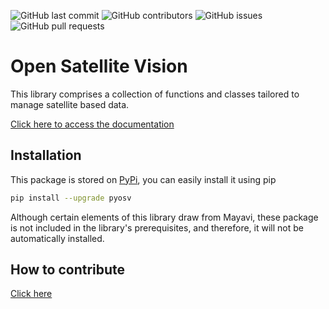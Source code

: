 ![GitHub last commit](https://img.shields.io/github/last-commit/alessandrosebastianelli/opensv?style=flat-square)
![GitHub contributors](https://img.shields.io/github/contributors/alessandrosebastianelli/opensv?style=flat-square)
![GitHub issues](https://img.shields.io/github/issues/alessandrosebastianelli/opensv?style=flat-square)
![GitHub pull requests](https://img.shields.io/github/issues-pr/alessandrosebastianelli/opensv?style=flat-square)

# Open Satellite Vision

This library comprises a collection of functions and classes tailored to manage satellite based data.

<a class="btn btn-success" href="https://alessandrosebastianelli.github.io/opensv/pyosv.html" target="_blank">Click here to access the documentation</a>

## Installation

This package is stored on [PyPi](https://pypi.org/project/pyosv/), you can easily install it using pip

```bash
pip install --upgrade pyosv
```

Although certain elements of this library draw from Mayavi, these package is not included in the library's prerequisites, and therefore, it will not be automatically installed. 


## How to contribute

[Click here](https://github.com/alessandrosebastianelli/opensv/issues/2)